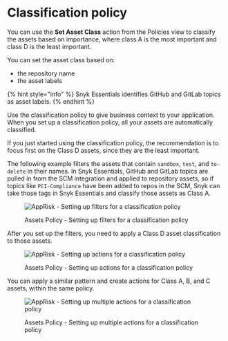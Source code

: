 # Classification policy

You can use the **Set Asset Class** action from the Policies view to classify the assets based on importance, where class A is the most important and class D is the least important.&#x20;

You can set the asset class based on:&#x20;

* the repository name &#x20;
* the asset labels

{% hint style="info" %}
Snyk Essentials identifies GitHub and GitLab topics as asset labels.
{% endhint %}

Use the classification policy to give business context to your application. When you set up a classification policy, all your assets are automatically classified.

If you just started using the classification policy, the recommendation is to focus first on the Class D assets, since they are the least important.

The following example filters the assets that contain `sandbox`, `test`, and `to-delete` in their names. In Snyk Essentials, GitHub and GitLab topics are pulled in from the SCM integration and applied to repository assets, so if topics like `PCI-Compliance` have been added to repos in the SCM, Snyk can take those tags in Snyk Essentials and classify those assets as Class A.

<figure><img src="../../../../.gitbook/assets/Create policy.png" alt="AppRisk - Setting up filters for a classification policy"><figcaption><p>Assets Policy  - Setting up filters for a classification policy</p></figcaption></figure>

After you set up the filters, you need to apply a Class D asset classification to those assets.

<figure><img src="../../../../.gitbook/assets/Set action.png" alt="AppRisk - Setting up actions for a classification policy"><figcaption><p>Assets Policy - Setting up actions for a classification policy</p></figcaption></figure>

You can apply a similar pattern and create actions for Class A, B, and C assets, within the same policy.

<figure><img src="../../../../.gitbook/assets/Set Class.png" alt="AppRisk - Setting up multiple actions for a classification policy"><figcaption><p>Assets Policy - Setting up multiple actions for a classification policy</p></figcaption></figure>
